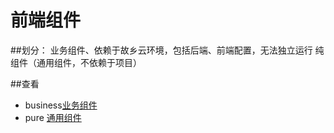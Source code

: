 # 前端组件
  ##划分：
  业务组件、依赖于故乡云环境，包括后端、前端配置，无法独立运行
  纯组件（通用组件，不依赖于项目）

  ##查看
  - business[业务组件](./business/index.html)
  - pure [通用组件](./pure/index.html)

